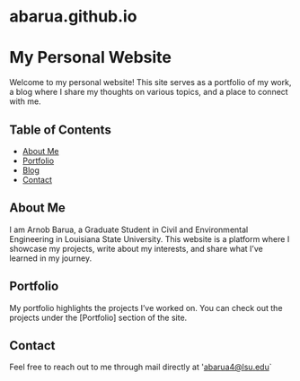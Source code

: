 # abarua.github.io
# My Personal Website

Welcome to my personal website! This site serves as a portfolio of my work, a blog where I share my thoughts on various topics, and a place to connect with me.

## Table of Contents
- [About Me](#about-me)
- [Portfolio](#portfolio)
- [Blog](#blog)
- [Contact](#contact)


## About Me
I am Arnob Barua, a Graduate Student in Civil and Environmental Engineering in Louisiana State University. This website is a platform where I showcase my projects, write about my interests, and share what I’ve learned in my journey.

## Portfolio
My portfolio highlights the projects I’ve worked on. You can check out the projects under the [Portfolio] section of the site. 


## Contact
Feel free to reach out to me through mail directly at 'abarua4@lsu.edu`
